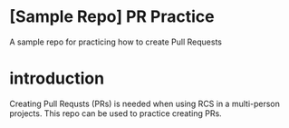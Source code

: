 # [Sample Repo] PR Practice
A sample repo for practicing how to create Pull Requests
# introduction
Creating Pull Requsts (PRs) is needed when using RCS in a multi-person projects.
This repo can be used to practice creating PRs.
